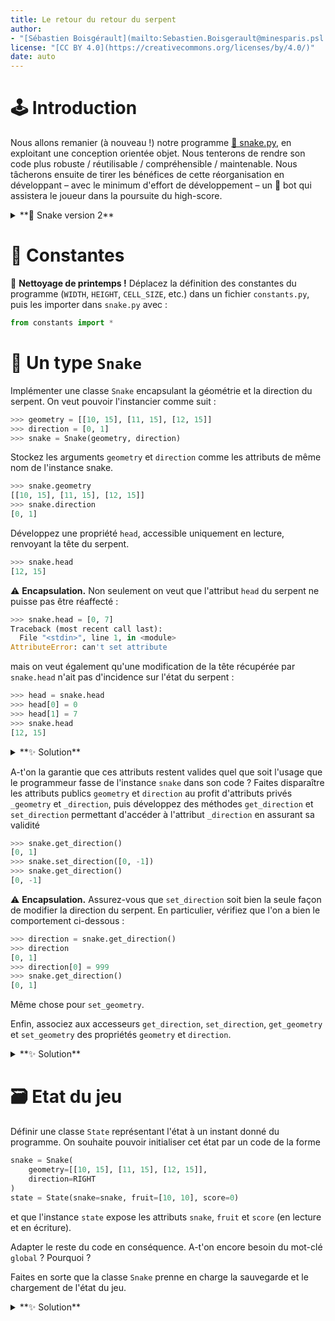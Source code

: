 ```yaml
---
title: Le retour du retour du serpent
author: 
- "[Sébastien Boisgérault](mailto:Sebastien.Boisgerault@minesparis.psl.eu), MINES Paris -- PSL"
license: "[CC BY 4.0](https://creativecommons.org/licenses/by/4.0/)"
date: auto
---
```



🕹️ Introduction
================================================================================

Nous allons remanier (à nouveau !) notre programme [🐍 snake.py](../snake-2/solutions/snake-v2.4.py),
en exploitant une conception orientée objet.
Nous tenterons de rendre son code plus robuste / réutilisable / compréhensible 
/ maintenable. 
Nous tâcherons ensuite de tirer les bénéfices de cette réorganisation 
en développant – avec le minimum d'effort de développement – 
un 🤖 bot qui assistera le joueur dans la poursuite du high-score. 


<details>
<summary>
**📄 Snake version 2**
</summary>

```python
# Python Standard Library
import random
import sys

# Pygame
import pygame

# Setup
# ------------------------------------------------------------
WIDTH = 30
HEIGHT = 30
CELL_SIZE = 20
FPS = 1.0
COLORS = {
    "background": [255, 255, 255],
    "snake": [0, 0, 0],
    "fruit": [255, 0, 0]
}
UP = [0, -1]
DOWN = [0, 1]
LEFT = [-1, 0]
RIGHT = [1, 0]
SNAPSHOT="snapshot.py"

# State
# ------------------------------------------------------------
snake = [
    [10, 15],
    [11, 15],
    [12, 15],
]
direction = DOWN
fruit = [10, 10]
score = 0

def save_state():
    state = {
        "snake": snake,
        "direction": direction,
        "fruit": fruit,
        "score": score
    }
    with open(SNAPSHOT, mode="w") as file:
        file.write(repr(state))

def load_state():
    global snake, direction, fruit, score
    with open(SNAPSHOT, mode="r", encoding="utf-8") as file:
        data = file.read()
    state = eval(data)
    snake = state["snake"]
    direction = state["direction"]
    fruit = state["fruit"]
    score = state["score"]    


# Helper Functions
# ------------------------------------------------------------
def init():
    pygame.init()
    screen = pygame.display.set_mode([CELL_SIZE*WIDTH, CELL_SIZE*HEIGHT])
    clock = pygame.time.Clock()
    return screen, clock

def draw(screen):
    screen.fill(COLORS["background"])
    for x, y in snake:
        rect = [x*CELL_SIZE, y*CELL_SIZE, CELL_SIZE, CELL_SIZE]
        pygame.draw.rect(screen, COLORS["snake"], rect)
    rect = [fruit[0]*CELL_SIZE, fruit[1]*CELL_SIZE, CELL_SIZE, CELL_SIZE]
    pygame.draw.rect(screen, COLORS["fruit"], rect)  
    pygame.display.set_caption(f"Score : {score}")

def set_direction(d):
    def action():
        global direction
        direction = d
    return action

def move_snake():
    global snake, score, fruit
    head = snake[-1]
    new_head = [
      head[0] + direction[0], 
      head[1] + direction[1]
    ]
    if new_head in snake:
        sys.exit()
    elif new_head[0] < 0 or new_head[0] >= WIDTH:
        sys.exit()
    elif new_head[1] < 0 or new_head[1] >= HEIGHT:
        sys.exit()
    if new_head == fruit:
        score = score + 1
        snake = snake + [new_head]
        fruit = [
            random.randint(0, WIDTH-1), 
            random.randint(0, HEIGHT-1)
        ]
    else:
        snake = snake[1:] + [new_head]

# Event Management
# ------------------------------------------------------------
KEY_BINDINGS = {
    "q": sys.exit,
    "up": set_direction(UP),
    "down": set_direction(DOWN),
    "left": set_direction(LEFT),
    "right": set_direction(RIGHT),
    "s": save_state,
    "l": load_state,
}

KEY_EVENT_HANDLER = {pygame.key.key_code(k): v for k, v in KEY_BINDINGS.items()}

def handle_events(events):
    for event in events:
        if event.type == pygame.QUIT:
            sys.exit()
        elif event.type == pygame.KEYDOWN:
            event_handler = KEY_EVENT_HANDLER.get(event.key)
            if event_handler:
                event_handler()

def wait_for_next_frame(clock):
    clock.tick(FPS)

# Main Loop
# ------------------------------------------------------------
if __name__ == "__main__":
    screen, clock = init()
    while True:
        events = pygame.event.get()
        handle_events(events)
        move_snake()
        draw(screen)
        pygame.display.update()
        wait_for_next_frame(clock)
```
</details>


🧱 Constantes
================================================================================


🧹 **Nettoyage de printemps !** 
Déplacez la définition des constantes du programme 
(`WIDTH`, `HEIGHT`, `CELL_SIZE`, etc.) dans un fichier `constants.py`,
puis les importer dans `snake.py` avec :

``` python
from constants import *
```

🐍 Un type `Snake`
================================================================================

Implémenter une classe `Snake` encapsulant la géométrie et la direction du
serpent. On veut pouvoir l'instancier comme suit :

```python
>>> geometry = [[10, 15], [11, 15], [12, 15]]
>>> direction = [0, 1]
>>> snake = Snake(geometry, direction)
```

Stockez les arguments `geometry` et `direction` comme les attributs 
de même nom de l'instance snake.

```python
>>> snake.geometry
[[10, 15], [11, 15], [12, 15]]
>>> snake.direction
[0, 1]
```

Développez une propriété `head`, accessible uniquement en lecture,
renvoyant la tête du serpent.

```python
>>> snake.head
[12, 15]
```

⚠️ **Encapsulation.** Non seulement on veut que l'attribut `head` du serpent 
ne puisse pas être réaffecté :

```python
>>> snake.head = [0, 7]
Traceback (most recent call last):
  File "<stdin>", line 1, in <module>
AttributeError: can't set attribute
```

mais on veut également qu'une modification de la tête récupérée par 
`snake.head` n'ait pas d'incidence sur l'état du serpent :

```python
>>> head = snake.head
>>> head[0] = 0
>>> head[1] = 7
>>> snake.head
[12, 15]
```

<details>
<summary>
**✨ Solution**
</summary>
```python
import copy

class Snake:
    def __init__(self, geometry, direction):
        self.direction = direction
        self.geometry = geometry

    def get_head(self):
        return copy.copy(self.geometry[-1])

    head = property(get_head)
```
</details>

✔️ Validation
================================================================================

Quelles sont les valeurs admissibles pour la direction du serpent ?
Implémenter une fonction `check_direction` qui prenne en argument une
direction, ne renvoie rien si la direction est admissible et lève une
exception (de type `ValueError` ou `TypeError`, à déterminer) dans le cas contraire.

De même, toutes les listes de n-uplets représentant la géométrie du serpent 
ne sont pas valides. Faire la liste des toutes les conditions qui rendent 
la géométrie du serpent invalide ; on distinguera les

  - 🐛 **bugs** qui résultent d'erreurs de programmation et ne devraient pas exister,

  - 💀 **game over** qui peuvent arriver mais doivent entrainer la fin immédiate du jeu.

Mettre en correspondance ces catégories avec un type d'exception (soit
`TypeError`, soit `ValueError`, soit `SystemExit`), puis
implémenter une fonction `check_geometry` qui prenne en argument une 
géométrie de serpent, ne renvoie rien si elle est valide et lève 
l'exception appropriée dans le cas contraire.


<details>
<summary>
**✨ Solution**
</summary>
```python
def check_direction(direction):
    try:
        direction = list(direction)
    except TypeError:
        error = f"{direction} is not list-like"
        raise TypeError(error)
    if (
        len(direction) != 2
        or not isinstance(direction[0], int)
        or not isinstance(direction[1], int)
    ):
        raise TypeError(f"{direction} is not a pair of integers")
    elif direction not in DIRECTIONS:
        raise ValueError(f"{direction} is not in {DIRECTIONS}")


def is_in_scope(tile):
    x, y = tile
    return 0 <= x < WIDTH and 0 <= y < HEIGHT


def check_geometry(geometry):
    try:
        geometry = list(geometry)
    except TypeError:
        error = f"{geometry} is not list-like"
        raise TypeError(error)
    try:
        geometry = [list(item) for item in geometry]
    except TypeError:
        error = f"{item} is not list-like"
        raise TypeError(error)
    if not all(
        len(item) == 2 and isinstance(item[0], int) and isinstance(item[1], int)
        for item in geometry
    ):
        raise TypeError("all geometry items should be pairs of integers")

    if not geometry:
        raise ValueError("empty geometry")

    for i, item in enumerate(geometry[:-1]):
        next_item = geometry[i + 1]
        diff = (next_item[0] - item[0], next_item[1] - item[1])
        if abs(diff[0]) + abs(diff[1]) != 1:
            raise ValueError("non-connected snake geometry")

    if not all(is_in_scope(item) for item in geometry):
        raise SystemExit("snake out of bounds")

    for i, elt in enumerate(geometry):
        if elt in geometry[i + 1 :]:
            # at least one repeated item
            raise SystemExit("snake self-collision")
```
</details>


A-t'on la garantie que ces attributs restent valides quel que soit l'usage
que le programmeur fasse de l'instance `snake` dans son code ? Faites
disparaître les attributs publics `geometry` et `direction` au profit
d'attributs privés `_geometry` et `_direction`, puis développez des
méthodes `get_direction` et `set_direction` permettant d'accéder à l'attribut
`_direction` en assurant sa validité 

```python
>>> snake.get_direction()
[0, 1]
>>> snake.set_direction([0, -1])
>>> snake.get_direction()
[0, -1]
```

⚠️ **Encapsulation.** Assurez-vous que `set_direction` soit bien la
seule façon de modifier la direction du serpent. En particulier,
vérifiez que l'on a bien le comportement ci-dessous :

```python
>>> direction = snake.get_direction()
>>> direction
[0, 1]
>>> direction[0] = 999
>>> snake.get_direction()
[0, 1]
```

Même chose pour `set_geometry`.

Enfin, associez aux accesseurs `get_direction`, `set_direction`, 
`get_geometry` et `set_geometry` des propriétés `geometry` et `direction`.

<details>
<summary>
**✨ Solution**
</summary>
```python
class Snake:
    def __init__(self, geometry, direction):
        self.direction = direction
        self.geometry = geometry

    def get_direction(self):
        return copy.deepcopy(self._direction)

    def set_direction(self, direction):
        check_direction(direction)
        self._direction = copy.deepcopy(direction)

    direction = property(get_direction, set_direction)

    def get_geometry(self):
        return copy.deepcopy(self._geometry)

    def set_geometry(self, geometry):
        check_geometry(geometry)
        self._geometry = copy.deepcopy(geometry)

    geometry = property(get_geometry, set_geometry)

    def get_head(self):
        return self.geometry[-1]

    head = property(get_head)
```

</details>

🏃 En mouvement
================================================================================

Introduire une méthode `move` dans la classe `Snake` qui va mettre à jour
la géométrie du serpent en tenant compte de la direction courante du serpent
et de la position des fruits (à remettre à jour le cas échéant).

Adapter la boucle générale du programme pour intégrer les développements de la 
classe `Snake`. Vérifier en y jouant que le comportement du jeu reste identique.

<details>
<summary>
**✨ Solution**
</summary>
```python
class Snake:
    ...

    def move(self):
        global fruit
        head = self.head
        new_head = [head[0] + self.direction[0], head[1] + self.direction[1]]
        if new_head == fruit:
            state.score += 1
            self.geometry = self.geometry + [new_head]
            fruit = [random.randint(0, WIDTH - 1), random.randint(0, HEIGHT - 1)]
        else:
            self.geometry = self.geometry[1:] + [new_head]
```
</details>

🗃️ Etat du jeu
================================================================================

Définir une classe `State` représentant l'état à un instant donné du programme.
On souhaite pouvoir initialiser cet état par un code de la forme

``` python
snake = Snake(
    geometry=[[10, 15], [11, 15], [12, 15]], 
    direction=RIGHT
) 
state = State(snake=snake, fruit=[10, 10], score=0)
```

et que l'instance `state` expose les attributs `snake`, `fruit` et `score` (en lecture
et en écriture). 

Adapter le reste du code en conséquence. A-t'on encore besoin du mot-clé `global` ?
Pourquoi ?

Faites en sorte que la classe `Snake` prenne en charge la sauvegarde et le
chargement de l'état du jeu.


<details>
<summary>
**✨ Solution**
</summary>
```python
# Game State
# ------------------------------------------------------------------------------
class Snake:
    def __init__(self, geometry, direction):
        self.direction = direction
        self.geometry = geometry

    def get_direction(self):
        return copy.deepcopy(self._direction)

    def set_direction(self, direction):
        check_direction(direction)
        self._direction = copy.deepcopy(direction)

    direction = property(get_direction, set_direction)

    def get_geometry(self):
        return copy.deepcopy(self._geometry)

    def set_geometry(self, geometry):
        check_geometry(geometry)
        self._geometry = copy.deepcopy(geometry)

    geometry = property(get_geometry, set_geometry)

    def get_head(self):
        return self.geometry[-1]

    head = property(get_head)

    def move(self):
        head = self.head
        new_head = [head[0] + self.direction[0], head[1] + self.direction[1]]
        if new_head == state.fruit:
            state.score += 1
            self.geometry = self.geometry + [new_head]
            state.fruit = [random.randint(0, WIDTH - 1), random.randint(0, HEIGHT - 1)]
        else:
            self.geometry = self.geometry[1:] + [new_head]

class State:
    def __init__(self, snake, fruit, score=0):
        self.snake = snake
        self.fruit = fruit
        self.score = score

    def save(self):
        state = {
            "snake": self.snake.geometry,
            "direction": self.snake.direction,
            "fruit": self.fruit,
            "score": self.score,
        }
        with open(SNAPSHOT, mode="w") as file:
            file.write(repr(state))

    def load(self):
        with open(SNAPSHOT, mode="r", encoding="utf-8") as file:
            data = file.read()
        state = eval(data)
        self.state.geometry = state["snake"]
        self.direction = state["direction"]
        self.fruit = state["fruit"]
        self.score = state["score"]

state = State(snake=Snake([[10, 15], [11, 15], [12, 15]], RIGHT,), fruit=[10, 10])

# Event Management
# ------------------------------------------------------------------------------
def set_direction(direction):
    def action():
        state.snake.direction = direction

    return action


KEY_BINDINGS = {
    "q": sys.exit,
    "up": set_direction(UP),
    "down": set_direction(DOWN),
    "left": set_direction(LEFT),
    "right": set_direction(RIGHT),
    "s": state.save,
    "l": state.load,
}

KEY_EVENT_HANDLER = {pygame.key.key_code(k): v for k, v in KEY_BINDINGS.items()}
```
</details>

⚙️ Moteur de jeu
================================================================================


On souhaite désormais séparer aussi nettement que possible le code qui relève 
spécifiquement de notre jeu et le code générique, commun à (presque) tous les
jeux. Ce dernier type de code formera les bases d'un moteur de jeu et sera
développé dans une classe `Game` du fichier `game.py`. Cette classe 
devra prendre en charge l'initialisation de `pygame`, la gestion des fps, 
la récupération des évènements, etc.

On souhaite pouvoir exploiter cette classe générique en définissant une
classe `SnakeGame` qui en dérive et qui régit le jeu du serpent. 
La classe `SnakeGame` sera définie de la façon suivante :

``` python
from game import Game

class SnakeGame(Game):
    def process_events(self, events):
        for event in events:
            if event.type == pygame.QUIT:
                sys.exit()
            elif event.type == pygame.KEYDOWN:
                event_handler = KEY_EVENT_HANDLER.get(event.key)
                if event_handler:
                    event_handler()
        state.snake.move()

    def draw(self):
        screen = self.screen
        self.caption = f"Score: {state.score}"
        draw_background(screen)
        draw_snake(screen, state.snake)
        draw_fruit(screen, state.fruit)
```

Lorsque l'on invoque la commande `python snake.py`, le code suivant sera exécuté :

``` python
snake_game = SnakeGame()
snake_game.start()
```

Développez la classe `Game` (dans le fichier `game.py`) en conséquence !

<details>
<summary>
**✨ Solution : `game.py`**
</summary>
```python
# Python Standard Library
import sys

# Third-party Libraries
import pygame

# Local
from constants import *

class Game:
    def __init__(
        self, size=(WIDTH * CELL_SIZE, HEIGHT * CELL_SIZE), fps=FPS, caption=""
    ):
        self.size = size
        self.fps = fps
        self.caption = caption

    def start(self):
        pygame.init()
        self.screen = pygame.display.set_mode(self.size)
        self.clock = pygame.time.Clock()
        while True:
            events = pygame.event.get()
            self.process_events(events)
            self.draw()
            pygame.display.update()
            pygame.display.set_caption(self.caption)
            self.clock.tick(self.fps)

    def process_events(self, events):
        raise NotImplementedError()

    def draw(self):
        raise NotImplementedError()
```
</details>

🤖 Pilote automatique
================================================================================


On souhaite faciliter la vie du joueur : lorsque celui-ci ne presse aucune touche
entre deux frames successives, votre programme devra prendre une décision à sa place pour
le rapprocher du fruit, en évitant de créer trop de collisions (au minimum :
en ne faisant jamais un demi-tour).

Développez une classe 🤖 `AutoSnakeGame` qui prenne en charge cette 
fonctionnalité quand on lance le jeu avec la commande `python autosnake.py`.

``` python
# Third-Party Libraries
import pygame as pg

# Local Modules
from constants import *
from snake import state, SnakeGame

class AutoSnakeGame(SnakeGame):
    pass # TODO!

if __name__ == "__main__":
    snake_game = AutoSnakeGame()
    snake_game.start()
```

<details>
<summary>
**✨ Solution : `autosnake.py`**
</summary>
```python

# Third-Party Libraries
import pygame as pg

# Local Modules
from constants import *
from snake import state, SnakeGame

class AutoSnakeGame(SnakeGame):
    def process_events(self, events):
        if not events:
            snake = state.snake
            snake_head = snake.head
            direction = snake.direction
            fruit = state.fruit
            aim = [fruit[0] - snake_head[0], fruit[1] - snake_head[1]]
            key = None
            if aim[0] > 0 and direction != LEFT:
                key = pg.K_RIGHT
            elif aim[0] < 0 and direction != RIGHT:
                key = pg.K_LEFT
            elif aim[1] > 0 and direction != UP:
                key = pg.K_DOWN
            elif aim[1] < 0 and direction != DOWN:
                key = pg.K_UP
            if key is not None:
                event = pg.event.Event(pg.KEYDOWN, key=key)
                events.append(event)
        super().process_events(events)


if __name__ == "__main__":
    snake_game = AutoSnakeGame()
    snake_game.start()
```
